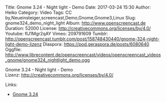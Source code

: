 Title: Gnome 3.24 - Night light - Demo
Date: 2017-03-24 15:30
Author: Heiko
Category: Video
Tags: CC by,Neueinsteiger,screencast,Demo,Gnome,Gnome3,Linux
Slug: gnome324_demo_night_light
Album: http://www.openscreencast.de
Duration: 52000
License: http://creativecommons.org/licenses/by/4.0/
Youtube: fIJ1Mgr2qAY
Vimeo: 209791609
Tumblr: http://openscreencast.tumblr.com/post/158748430440/gnome-324-night-light-demo-lizenz
Diaspora: https://pod.geraspora.de/posts/6080640
Oggfile: http://www.librecontent.de/openscreencast/videos/openscreencast_videos_gnome/gnome324_nightlight_demo.ogg

Gnome 3.24 - Night light - Demo  
Lizenz: <http://creativecommons.org/licenses/by/4.0/>  
  

Links:

  * [Gnome 3.24](https://help.gnome.org/misc/release-notes/3.24/)

